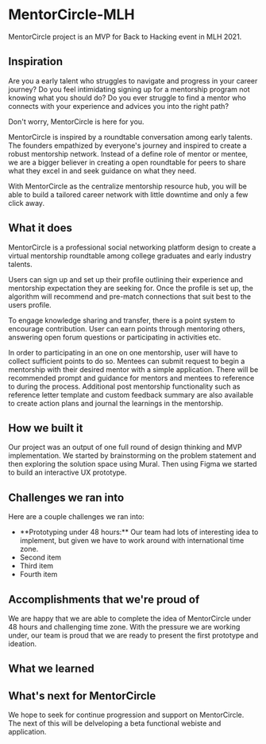 # MentorCircle-MLH
MentorCircle project is an MVP for Back to Hacking event in MLH 2021.

## Inspiration
Are you a early talent who struggles to navigate and progress in your career journey? 
Do you feel intimidating signing up for a mentorship program not knowing what you should do? 
Do you ever struggle to find a mentor who connects with your experience and advices you into the right path? 

Don't worry, MentorCircle is here for you. 

MentorCircle is inspired by a roundtable conversation among early talents. The founders empathized by everyone's journey and inspired to create a robust mentorship network. Instead of a define role of mentor or mentee, we are a bigger believer in creating a open roundtable for peers to share what they excel in and seek guidance on what they need. 

With MentorCircle as the centralize mentorship resource hub, you will be able to build a tailored career network with little downtime and only a few click away.

## What it does

MentorCircle is a professional social networking platform design to create a virtual mentorship roundtable among college graduates and early industry talents. 

Users can sign up and set up their profile outlining their experience and mentorship expectation they are seeking for. Once the profile is set up, the algorithm will recommend and pre-match connections that suit best to the users profile. 

To engage knowledge sharing and transfer, there is a point system to encourage contribution. User can earn points through mentoring others, answering open forum questions or participating in activities etc. 

In order to participating in an one on one mentorship, user will have to collect sufficient points to do so. Mentees can submit request to begin a mentorship with their desired mentor with a simple application. There will be recommended prompt and guidance for mentors and mentees to reference to during the process. Additional post mentorship functionality such as reference letter template and custom feedback summary are also available to create action plans and journal the learnings in the mentorship. 

## How we built it
Our project was an output of one full round of design thinking and MVP implementation. We started by brainstorming on the problem statement and then exploring the solution space using Mural. Then using Figma we started to build an interactive UX prototype. 

## Challenges we ran into
Here are a couple challenges we ran into:

<ul>
  <li> **Prototyping under 48 hours:** Our team had lots of interesting idea to implement, but given we have to work around with international time zone.  </li>
  <li>Second item</li>
  <li>Third item</li>
  <li>Fourth item</li>
</ul>

## Accomplishments that we're proud of
We are happy that we are able to complete the idea of MentorCircle under 48 hours and challenging time zone. With the pressure we are working under, our team is proud that we are ready to present the first prototype and ideation. 

## What we learned



## What's next for MentorCircle
We hope to seek for continue progression and support on MentorCircle. The next of this will be delveloping a beta functional webiste and application. 
